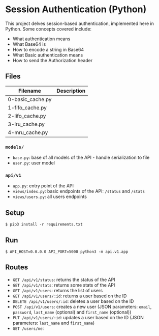 # Session Authentication (Python)

This project delves session-based authentication, implemented here in Python. Some concepts covered include:
  - What authentication means
  - What Base64 is
  - How to encode a string in Base64
  - What Basic authentication means
  - How to send the Authorization header

## Files

| Filename | Description |
| -------- | ----------- |
| 0-basic_cache.py |  |
| 1-fifo_cache.py |  |
| 2-lifo_cache.py |  |
| 3-lru_cache.py |  |
| 4-mru_cache.py |  |

### `models/`

- `base.py`: base of all models of the API - handle serialization to file
- `user.py`: user model

### `api/v1`

- `app.py`: entry point of the API
- `views/index.py`: basic endpoints of the API: `/status` and `/stats`
- `views/users.py`: all users endpoints


## Setup

```
$ pip3 install -r requirements.txt
```


## Run

```
$ API_HOST=0.0.0.0 API_PORT=5000 python3 -m api.v1.app
```


## Routes

- `GET /api/v1/status`: returns the status of the API
- `GET /api/v1/stats`: returns some stats of the API
- `GET /api/v1/users`: returns the list of users
- `GET /api/v1/users/:id`: returns a user based on the ID
- `DELETE /api/v1/users/:id`: deletes a user based on the ID
- `POST /api/v1/users`: creates a new user (JSON parameters: `email`, `password`, `last_name` (optional) and `first_name` (optional))
- `PUT /api/v1/users/:id`: updates a user based on the ID (JSON parameters: `last_name` and `first_name`)
- `GET /users/me`: 
